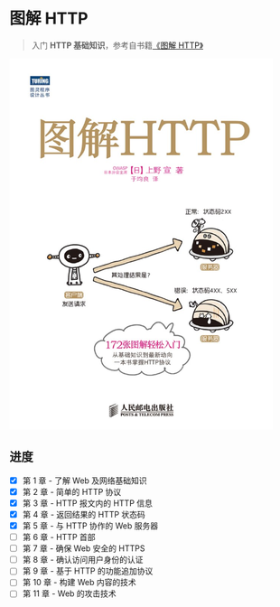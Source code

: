 # 图解 HTTP

> 入门 **HTTP 基础知识**，参考自书籍[《图解 HTTP》](https://book.douban.com/subject/25863515/)

![1542182734376](assets/1542182734376.png)

## 进度

- [x] 第 1 章 - 了解 Web 及网络基础知识
- [x] 第 2 章 - 简单的 HTTP 协议
- [x] 第 3 章 - HTTP 报文内的 HTTP 信息
- [x] 第 4 章 - 返回结果的 HTTP 状态码
- [x] 第 5 章 - 与 HTTP 协作的 Web 服务器
- [ ] 第 6 章 - HTTP 首部
- [ ] 第 7 章 - 确保 Web 安全的 HTTPS
- [ ] 第 8 章 - 确认访问用户身份的认证
- [ ] 第 9 章 - 基于 HTTP 的功能追加协议
- [ ] 第 10 章 - 构建 Web 内容的技术
- [ ] 第 11 章 - Web 的攻击技术